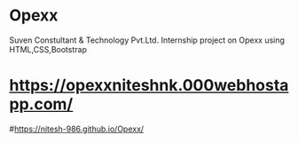 # Opexx
Suven Constultant & Technology Pvt.Ltd. Internship project on Opexx using HTML,CSS,Bootstrap
# https://opexxniteshnk.000webhostapp.com/
#https://nitesh-986.github.io/Opexx/
